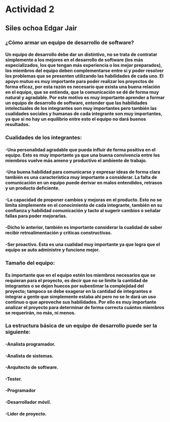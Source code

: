 # Actividad 2
## Siles ochoa Edgar Jair

### ¿Cómo armar un equipo de desarrollo de software?

#### Un equipo de desarrollo debe dar un distintivo, no se trata de contratar simplemente a los mejores en el desarrollo de software (los más especializados, los que tengan más experiencia o los mejor preparados), los miembros del equipo deben complementarse entre sí y poder resolver los problemas que se presenten utilizando las habilidades de cada uno. El apoyo mutuo es muy importante para poder realizar los proyectos de forma eficaz, por esta razón es necesario que exista una buena relación en el equipo, que se entienda, que la comunicación se dé de forma muy natural y agradable. Por este motivo es muy importante aprender a formar un equipo de desarrollo de software, entender que las habilidades intelectuales de los integrantes son muy importantes pero también las cualidades sociales y humanas de cada integrante son muy importantes, ya que si no hay un equilibrio entre esto el equipo no dará buenos resultados.

### Cualidades de los integrantes:

#### -Una personalidad agradable que pueda influir de forma positiva en el equipo. Esto es muy importante ya que una buena convivencia entre los miembros vuelve más ameno y productivo el ambiente de trabajo.
#### -Una buena habilidad para comunicarse y expresar ideas de forma clara también es una característica muy importante a considerar. La falta de comunicación en un equipo puede derivar en malos entendidos, retrasos y un producto deficiente.
#### -La capacidad de proponer cambios y mejoras en el producto. Esto no se limita simplemente en el conocimiento de cada integrante, también en su confianza y habilidad comunicación y tacto al sugerir cambios o señalar fallas para poder mejorarlas.
#### -Dicho lo anterior, también es importante considerar la cualidad de saber recibir retroalimentación y críticas constructivas.
#### -Ser proactivo. Esta es una cualidad muy importante ya que logra que el equipo se auto administre y funcione mejor.  

### Tamaño del equipo:

#### Es importante que en el equipo estén los miembros necesarios que se requieran para el proyecto, es decir que no se limite la cantidad de integrantes o se dejen huecos por subestimar la complejidad del proyecto; tampoco se debe exagerar en la cantidad de integrantes e integrar a gente que simplemente estaba ahí pero no se le dará un uso continuo o que aproveche sus habilidades. Por ello es muy importante analizar el proyecto para determinar de forma correcta cuántos miembros se requerirán, no más, ni menos.

### La estructura básica de un equipo de desarrollo puede ser la siguiente:

#### -Analista programador.
#### -Analista de sistemas.
#### -Arquitecto de software.
#### -Tester.
#### -Programador
#### -Desarrollador móvil.
#### -Lider de proyecto.


